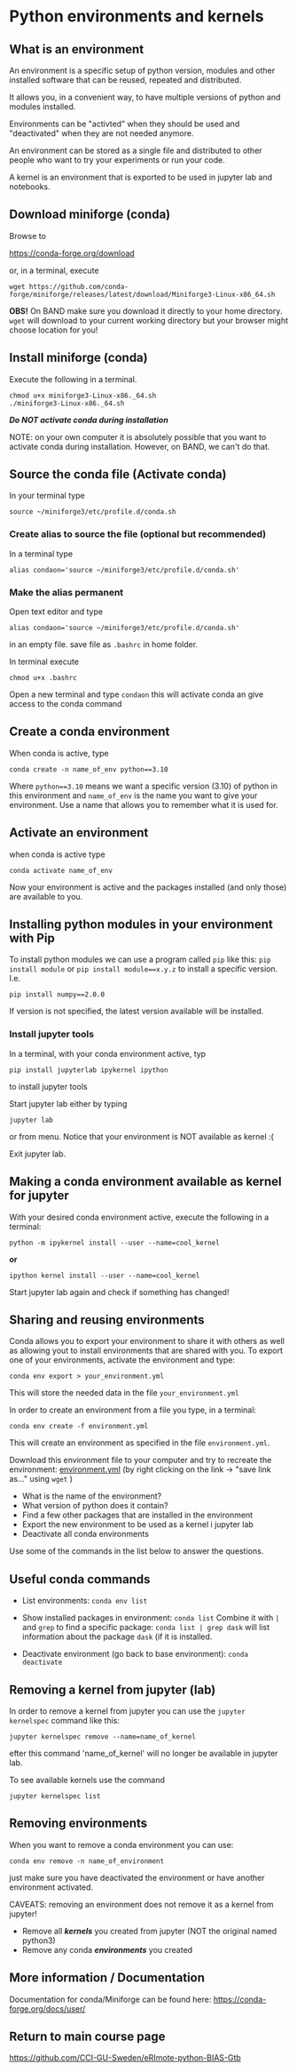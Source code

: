 # Python environments and kernels

## What is an environment

An environment is a specific setup of python version, modules and other installed software that can be reused, repeated and distributed.

It allows you, in a convenient way, to have multiple versions of python and modules installed.

Environments can be "activted" when they should be used and "deactivated" when they are not needed anymore.

An environment can be stored as a single file and distributed to other people who want to try your experiments or run your code.

A kernel is an environment that is exported to be used in jupyter lab and notebooks.

## Download miniforge (conda)
Browse to

https://conda-forge.org/download
<!-- @import "[TOC]" {cmd="toc" depthFrom=1 depthTo=6 orderedList=false} -->

or, in a terminal, execute

```
wget https://github.com/conda-forge/miniforge/releases/latest/download/Miniforge3-Linux-x86_64.sh
```

**OBS!** On BAND make sure you download it directly to your home directory. ```wget``` will download to your current working directory but your browser might choose location for you!


## Install miniforge (conda)
Execute the following in a terminal.

```
chmod u+x miniforge3-Linux-x86._64.sh
./miniforge3-Linux-x86._64.sh
```

**_Do NOT activate conda during installation_**

NOTE: on your own computer it is absolutely possible that you want to activate conda during installation. However, on BAND, we can't do that.

## Source the conda file (Activate conda)

In your terminal type
```
source ~/miniforge3/etc/profile.d/conda.sh 
```

### Create alias to source the file (optional but recommended)

In a terminal type
```
alias condaon='source ~/miniforge3/etc/profile.d/conda.sh'
```

### Make the alias permanent
Open text editor and type
```
alias condaon='source ~/miniforge3/etc/profile.d/conda.sh'
```

in an empty file. save file as ```.bashrc``` in home folder.

In terminal execute
```
chmod u+x .bashrc
```
Open a new terminal and type
```condaon```
this will activate conda an give access to the conda command

## Create a conda environment

When conda is active, type 
```
conda create -n name_of_env python==3.10
```
Where ```python==3.10``` means we want a specific version (3.10) of python in this environment
and ```name_of_env``` is the name you want to give your environment.
Use a name that allows you to remember what it is used for.

## Activate an environment
when conda is active type
```
conda activate name_of_env
```

Now your environment is active and the packages installed (and only those) are available to you.


## Installing python modules in your environment with Pip
To install python modules we can use a program called ```pip``` like this:
```pip install module``` or ```pip install module==x.y.z``` to install a specific version. I.e.
```
pip install numpy==2.0.0
```
If version is not specified, the latest version available will be installed.

### Install jupyter tools
In a terminal, with your conda environment active, typ
```
pip install jupyterlab ipykernel ipython
```
to install jupyter tools

Start jupyter lab either by typing
```
jupyter lab
```
or from menu. Notice that your environment is NOT available as kernel :(

Exit jupyter lab.

## Making a conda environment available as kernel for jupyter

With your desired conda environment active, execute the following in a terminal:
```
python -m ipykernel install --user --name=cool_kernel
```
**or**
```
ipython kernel install --user --name=cool_kernel
```

Start jupyter lab again and check if something has changed!


## Sharing and reusing environments
Conda allows you to export your environment to share it with others as well as allowing yout to install environments that are shared with you.
To export one of your environments, activate the environment and type:
```
conda env export > your_environment.yml
```
This will store the needed data in the file ```your_environment.yml```

In order to create an environment from a file you type, in a terminal:
```
conda env create -f environment.yml
``` 
This will create an environment as specified in the file ```environment.yml```.

Download this environment file to your computer and try to recreate the environment:
[environment.yml](https://raw.githubusercontent.com/CCI-GU-Sweden/eRImote-python-BIAS-Gtb/refs/heads/main/create_kernel/environment.yml) (by right clicking on the link -> "save link as..." using ```wget``` )

* What is the name of the environment?
* What version of python does it contain?
* Find a few other packages that are installed in the environment
* Export the new environment to be used as a kernel i jupyter lab
* Deactivate all conda environments

Use some of the commands in the list below to answer the questions.

## Useful conda commands
* List environments: ```conda env list```

* Show installed packages in environment: ```conda list``` Combine it with ```|``` and ```grep``` to find a specific package: ```conda list | grep dask``` will list information about the package ```dask``` (if it is installed.

* Deactivate environment (go back to base environment): ```conda deactivate``` 

## Removing a kernel from jupyter (lab)
In order to remove a kernel from jupyter you can use the ```jupyter kernelspec``` command like this:
```
jupyter kernelspec remove --name=name_of_kernel
```
efter this command 'name_of_kernel' will no longer be available in jupyter lab.

To see available kernels use the command
```
jupyter kernelspec list
```

## Removing environments

When you want to remove a conda environment you can use:
```
conda env remove -n name_of_environment
```
just make sure you have deactivated the environment or have another environment activated.

CAVEATS: removing an environment does not remove it as a kernel from jupyter!

* Remove all **_kernels_** you created from jupyter (NOT the original named python3)
* Remove any conda **_environments_** you created


## More information / Documentation
Documentation for conda/Miniforge can be found here:
https://conda-forge.org/docs/user/


## Return to main course page
https://github.com/CCI-GU-Sweden/eRImote-python-BIAS-Gtb

